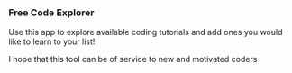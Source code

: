 ### Free Code Explorer

Use this app to explore available coding tutorials and add ones you would like to learn to your list!  

I hope that this tool can be of service to new and motivated coders